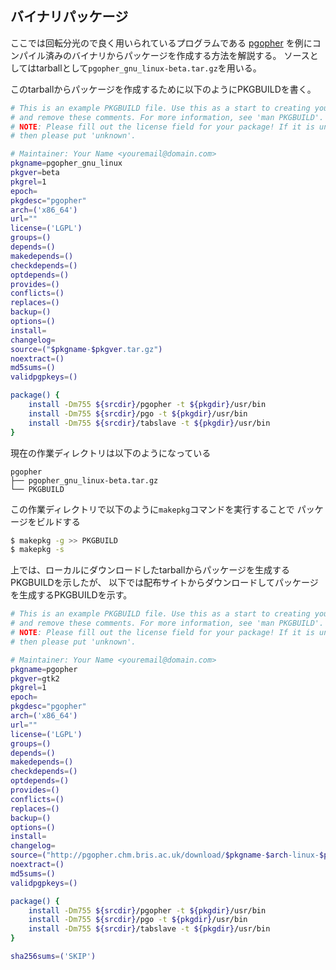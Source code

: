 ## バイナリパッケージ

ここでは回転分光ので良く用いられているプログラムである
[pgopher](http://pgopher.chm.bris.ac.uk/Help/main.htm)
を例にコンパイル済みのバイナリからパッケージを作成する方法を解説する。
ソースとしてはtarballとして`pgopher_gnu_linux-beta.tar.gz`を用いる。

このtarballからパッケージを作成するために以下のようにPKGBUILDを書く。

```bash
# This is an example PKGBUILD file. Use this as a start to creating your own,
# and remove these comments. For more information, see 'man PKGBUILD'.
# NOTE: Please fill out the license field for your package! If it is unknown,
# then please put 'unknown'.

# Maintainer: Your Name <youremail@domain.com>
pkgname=pgopher_gnu_linux
pkgver=beta
pkgrel=1
epoch=
pkgdesc="pgopher"
arch=('x86_64')
url=""
license=('LGPL')
groups=()
depends=()
makedepends=()
checkdepends=()
optdepends=()
provides=()
conflicts=()
replaces=()
backup=()
options=()
install=
changelog=
source=("$pkgname-$pkgver.tar.gz")
noextract=()
md5sums=()
validpgpkeys=()

package() {
    install -Dm755 ${srcdir}/pgopher -t ${pkgdir}/usr/bin
    install -Dm755 ${srcdir}/pgo -t ${pkgdir}/usr/bin
    install -Dm755 ${srcdir}/tabslave -t ${pkgdir}/usr/bin
}
```

現在の作業ディレクトリは以下のようになっている

```
pgopher
├── pgopher_gnu_linux-beta.tar.gz
└── PKGBUILD
```

この作業ディレクトリで以下のように`makepkg`コマンドを実行することで
パッケージをビルドする

```bash
$ makepkg -g >> PKGBUILD
$ makepkg -s
```

上では、ローカルにダウンロードしたtarballからパッケージを生成するPKGBUILDを示したが、
以下では配布サイトからダウンロードしてパッケージを生成するPKGBUILDを示す。

```bash
# This is an example PKGBUILD file. Use this as a start to creating your own,
# and remove these comments. For more information, see 'man PKGBUILD'.
# NOTE: Please fill out the license field for your package! If it is unknown,
# then please put 'unknown'.

# Maintainer: Your Name <youremail@domain.com>
pkgname=pgopher
pkgver=gtk2
pkgrel=1
epoch=
pkgdesc="pgopher"
arch=('x86_64')
url=""
license=('LGPL')
groups=()
depends=()
makedepends=()
checkdepends=()
optdepends=()
provides=()
conflicts=()
replaces=()
backup=()
options=()
install=
changelog=
source=("http://pgopher.chm.bris.ac.uk/download/$pkgname-$arch-linux-$pkgver.tgz")
noextract=()
md5sums=()
validpgpkeys=()

package() {
    install -Dm755 ${srcdir}/pgopher -t ${pkgdir}/usr/bin
    install -Dm755 ${srcdir}/pgo -t ${pkgdir}/usr/bin
    install -Dm755 ${srcdir}/tabslave -t ${pkgdir}/usr/bin
}

sha256sums=('SKIP')
```
